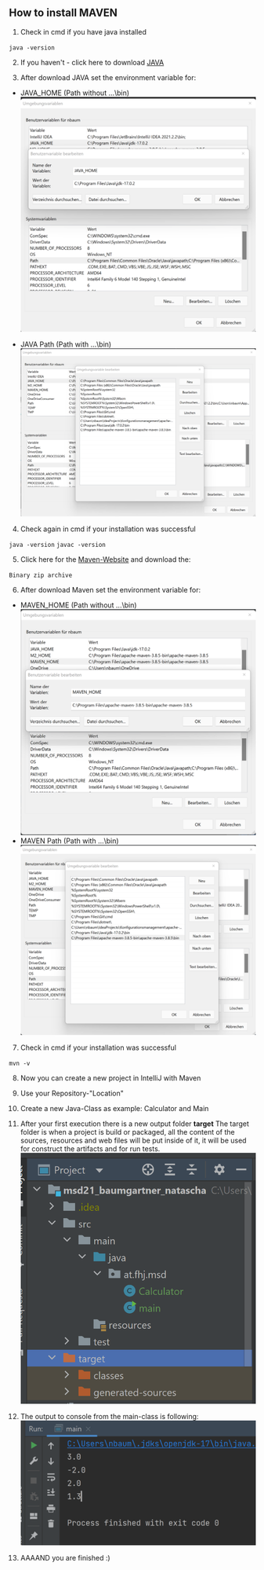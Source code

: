 ## How to install MAVEN

1. Check in cmd if you have java installed

`java -version`

2. If you haven't - click here to download [JAVA](https://www.oracle.com/java/technologies/downloads/)


3. After download JAVA set the environment variable for:

* JAVA_HOME (Path without ...\bin)
![Alt-Text](2-Umgebungsvariable_JAVA_HOME.png)

* JAVA Path (Path with ...\bin)
![Alt-Text](3-Umgebungsvariable_PATH.png)

4. Check again in cmd if your installation was successful

`java -version`
`javac -version`

5. Click here for the [Maven-Website](https://maven.apache.org/download.cgi) and download the:

`Binary zip archive`

6. After download Maven set the environment variable for:
* MAVEN_HOME (Path without ...\bin)
  ![Alt-Text](4-Umgebungsvariable_MAVEN_HOME.png)
* MAVEN Path (Path with ...\bin)
  ![Alt-Text](5-Umgebungsvariable_MAVEN_PATH.png)

7. Check in cmd if your installation was successful

`mvn -v`

8. Now you can create a new project in IntelliJ with Maven

9. Use your Repository-"Location"

10. Create a new Java-Class as example: Calculator and Main

11. After your first execution there is a new output folder **target**
    The target folder is when a project is build or packaged, all the content of the sources, resources and web files will be put inside of it, it will be used for construct the artifacts and for run tests.
![img.png](img.png)
12. The output to console from the main-class is following:
![img_1.png](img_1.png)
13. AAAAND you are finished :) 

